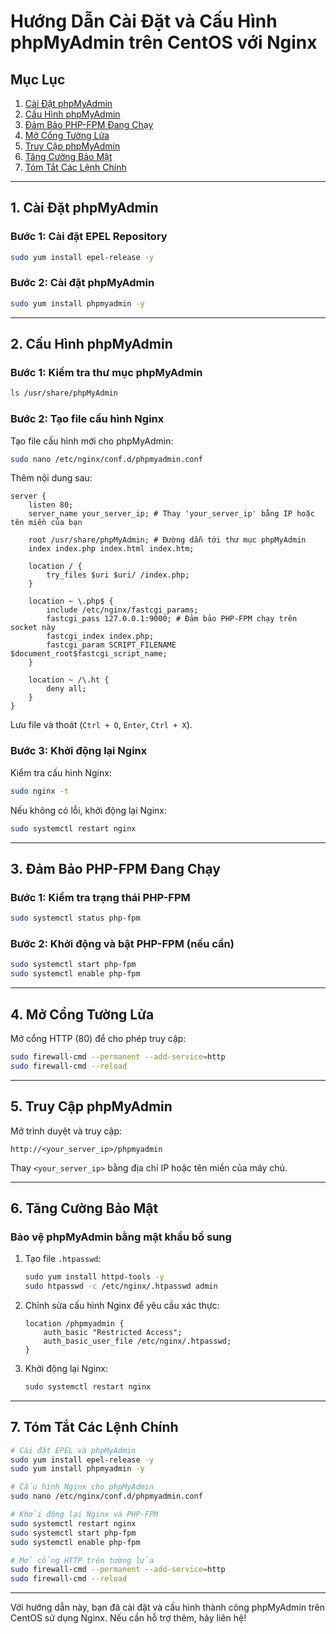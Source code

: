 
# Hướng Dẫn Cài Đặt và Cấu Hình phpMyAdmin trên CentOS với Nginx

## Mục Lục
1. [Cài Đặt phpMyAdmin](#1-cài-đặt-phpmyadmin)
2. [Cấu Hình phpMyAdmin](#2-cấu-hình-phpmyadmin)
3. [Đảm Bảo PHP-FPM Đang Chạy](#3-đảm-bảo-php-fpm-đang-chạy)
4. [Mở Cổng Tường Lửa](#4-mở-cổng-tường-lửa)
5. [Truy Cập phpMyAdmin](#5-truy-cập-phpmyadmin)
6. [Tăng Cường Bảo Mật](#6-tăng-cường-bảo-mật)
7. [Tóm Tắt Các Lệnh Chính](#7-tóm-tắt-các-lệnh-chính)

---

## 1. Cài Đặt phpMyAdmin

### Bước 1: Cài đặt EPEL Repository
```bash
sudo yum install epel-release -y
```

### Bước 2: Cài đặt phpMyAdmin
```bash
sudo yum install phpmyadmin -y
```

---

## 2. Cấu Hình phpMyAdmin

### Bước 1: Kiểm tra thư mục phpMyAdmin
```bash
ls /usr/share/phpMyAdmin
```

### Bước 2: Tạo file cấu hình Nginx
Tạo file cấu hình mới cho phpMyAdmin:
```bash
sudo nano /etc/nginx/conf.d/phpmyadmin.conf
```

Thêm nội dung sau:
```nginx
server {
    listen 80;
    server_name your_server_ip; # Thay 'your_server_ip' bằng IP hoặc tên miền của bạn

    root /usr/share/phpMyAdmin; # Đường dẫn tới thư mục phpMyAdmin
    index index.php index.html index.htm;

    location / {
        try_files $uri $uri/ /index.php;
    }

    location ~ \.php$ {
        include /etc/nginx/fastcgi_params;
        fastcgi_pass 127.0.0.1:9000; # Đảm bảo PHP-FPM chạy trên socket này
        fastcgi_index index.php;
        fastcgi_param SCRIPT_FILENAME $document_root$fastcgi_script_name;
    }

    location ~ /\.ht {
        deny all;
    }
}
```

Lưu file và thoát (`Ctrl + O`, `Enter`, `Ctrl + X`).

### Bước 3: Khởi động lại Nginx
Kiểm tra cấu hình Nginx:
```bash
sudo nginx -t
```

Nếu không có lỗi, khởi động lại Nginx:
```bash
sudo systemctl restart nginx
```

---

## 3. Đảm Bảo PHP-FPM Đang Chạy

### Bước 1: Kiểm tra trạng thái PHP-FPM
```bash
sudo systemctl status php-fpm
```

### Bước 2: Khởi động và bật PHP-FPM (nếu cần)
```bash
sudo systemctl start php-fpm
sudo systemctl enable php-fpm
```

---

## 4. Mở Cổng Tường Lửa

Mở cổng HTTP (80) để cho phép truy cập:
```bash
sudo firewall-cmd --permanent --add-service=http
sudo firewall-cmd --reload
```

---

## 5. Truy Cập phpMyAdmin

Mở trình duyệt và truy cập:
```
http://<your_server_ip>/phpmyadmin
```
Thay `<your_server_ip>` bằng địa chỉ IP hoặc tên miền của máy chủ.

---

## 6. Tăng Cường Bảo Mật

### Bảo vệ phpMyAdmin bằng mật khẩu bổ sung
1. Tạo file `.htpasswd`:
   ```bash
   sudo yum install httpd-tools -y
   sudo htpasswd -c /etc/nginx/.htpasswd admin
   ```

2. Chỉnh sửa cấu hình Nginx để yêu cầu xác thực:
   ```nginx
   location /phpmyadmin {
       auth_basic "Restricted Access";
       auth_basic_user_file /etc/nginx/.htpasswd;
   }
   ```

3. Khởi động lại Nginx:
   ```bash
   sudo systemctl restart nginx
   ```

---

## 7. Tóm Tắt Các Lệnh Chính
```bash
# Cài đặt EPEL và phpMyAdmin
sudo yum install epel-release -y
sudo yum install phpmyadmin -y

# Cấu hình Nginx cho phpMyAdmin
sudo nano /etc/nginx/conf.d/phpmyadmin.conf

# Khởi động lại Nginx và PHP-FPM
sudo systemctl restart nginx
sudo systemctl start php-fpm
sudo systemctl enable php-fpm

# Mở cổng HTTP trên tường lửa
sudo firewall-cmd --permanent --add-service=http
sudo firewall-cmd --reload
```

---

Với hướng dẫn này, bạn đã cài đặt và cấu hình thành công phpMyAdmin trên CentOS sử dụng Nginx. Nếu cần hỗ trợ thêm, hãy liên hệ!
